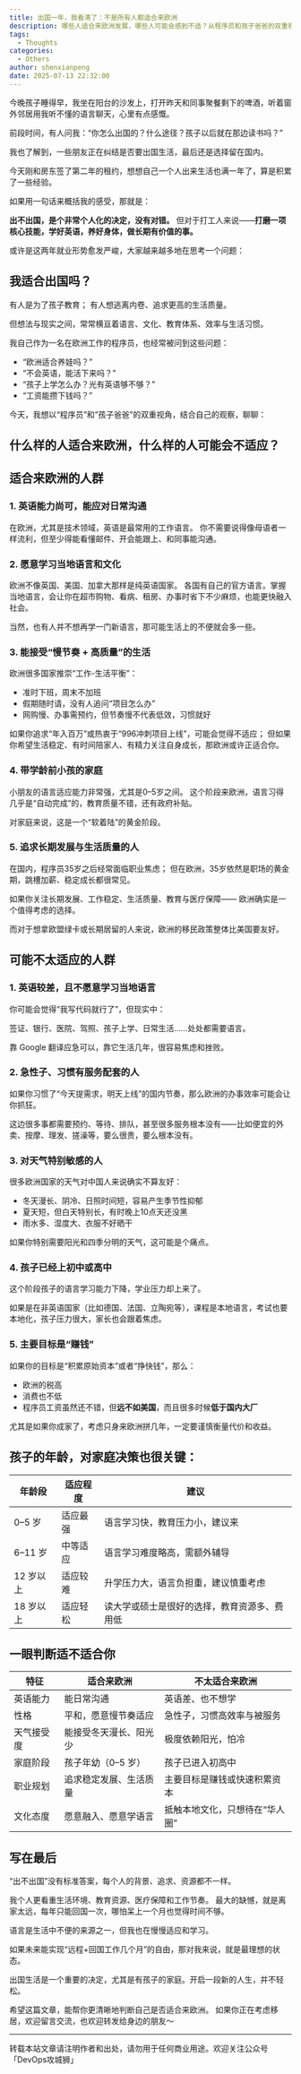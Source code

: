 ```yaml
---
title: 出国一年，我看清了：不是所有人都适合来欧洲
description: 哪些人适合来欧洲发展，哪些人可能会感到不适？从程序员和孩子爸爸的双重视角，聊聊出国生活的真实体验。
tags:
  - Thoughts
categories:
  - Others
author: shenxianpeng
date: 2025-07-13 22:32:00
---
```


今晚孩子睡得早，我坐在阳台的沙发上，打开昨天和同事聚餐剩下的啤酒，听着窗外邻居用我听不懂的语言聊天，心里有点感慨。

前段时间，有人问我：“你怎么出国的？什么途径？孩子以后就在那边读书吗？”

我也了解到，一些朋友正在纠结是否要出国生活，最后还是选择留在国内。

今天刚和房东签了第二年的租约，想想自己一个人出来生活也满一年了，算是积累了一些经验。

如果用一句话来概括我的感受，那就是：

**出不出国，是个非常个人化的决定，没有对错。**
但对于打工人来说——**打磨一项核心技能，学好英语，养好身体，做长期有价值的事。**

或许是这两年就业形势愈发严峻，大家越来越多地在思考一个问题：

## 我适合出国吗？

有人是为了孩子教育；
有人想逃离内卷、追求更高的生活质量。

但想法与现实之间，常常横亘着语言、文化、教育体系、效率与生活习惯。

我自己作为一名在欧洲工作的程序员，也经常被问到这些问题：

* “欧洲适合养娃吗？”
* “不会英语，能活下来吗？”
* “孩子上学怎么办？光有英语够不够？”
* “工资能攒下钱吗？”

今天，我想以“程序员”和“孩子爸爸”的双重视角，结合自己的观察，聊聊：

## 什么样的人适合来欧洲，什么样的人可能会不适应？

<!--more-->

## 适合来欧洲的人群

### 1. 英语能力尚可，能应对日常沟通

在欧洲，尤其是技术领域，英语是最常用的工作语言。
你不需要说得像母语者一样流利，但至少得能看懂邮件、开会能跟上、和同事能沟通。

### 2. 愿意学习当地语言和文化

欧洲不像英国、美国、加拿大那样是纯英语国家。
各国有自己的官方语言。掌握当地语言，会让你在超市购物、看病、租房、办事时省下不少麻烦，也能更快融入社会。

当然，也有人并不想再学一门新语言，那可能生活上的不便就会多一些。

### 3. 能接受“慢节奏 + 高质量”的生活

欧洲很多国家推崇“工作-生活平衡”：

* 准时下班，周末不加班
* 假期随时请，没有人追问“项目怎么办”
* 网购慢、办事需预约，但节奏慢不代表低效，习惯就好

如果你追求“年入百万”或热衷于“996冲刺项目上线”，可能会觉得不适应；
但如果你希望生活稳定、有时间陪家人、有精力关注自身成长，那欧洲或许正适合你。

### 4. 带学龄前小孩的家庭

小朋友的语言适应能力非常强，尤其是0–5岁之间。
这个阶段来欧洲，语言习得几乎是“自动完成”的，教育质量不错，还有政府补贴。

对家庭来说，这是一个“软着陆”的黄金阶段。

### 5. 追求长期发展与生活质量的人

在国内，程序员35岁之后经常面临职业焦虑；
但在欧洲，35岁依然是职场的黄金期，跳槽加薪、稳定成长都很常见。

如果你关注长期发展、工作稳定、生活质量、教育与医疗保障——
欧洲确实是一个值得考虑的选择。

而对于想拿欧盟绿卡或长期居留的人来说，欧洲的移民政策整体比美国要友好。

## 可能不太适应的人群

### 1. 英语较差，且不愿意学习当地语言

你可能会觉得“我写代码就行了”，但现实中：

签证、银行、医院、驾照、孩子上学、日常生活……处处都需要语言。

靠 Google 翻译应急可以，靠它生活几年，很容易焦虑和挫败。

### 2. 急性子、习惯有服务配套的人

如果你习惯了“今天提需求，明天上线”的国内节奏，那么欧洲的办事效率可能会让你抓狂。

这边很多事都需要预约、等待、排队，甚至很多服务根本没有——比如便宜的外卖、按摩、理发、搓澡等，要么很贵，要么根本没有。

### 3. 对天气特别敏感的人

很多欧洲国家的天气对中国人来说确实不算友好：

* 冬天漫长、阴冷、日照时间短，容易产生季节性抑郁
* 夏天短，但白天特别长，有时晚上10点天还没黑
* 雨水多、湿度大、衣服不好晒干

如果你特别需要阳光和四季分明的天气，这可能是个痛点。

### 4. 孩子已经上初中或高中

这个阶段孩子的语言学习能力下降，学业压力却上来了。

如果是在非英语国家（比如德国、法国、立陶宛等），课程是本地语言，考试也要本地化，孩子压力很大，家长也会跟着焦虑。

### 5. 主要目标是“赚钱”

如果你的目标是“积累原始资本”或者“挣快钱”，那么：

* 欧洲的税高
* 消费也不低
* 程序员工资虽然还不错，但**远不如美国**，而且很多时候**低于国内大厂**

尤其是如果你成家了，考虑只身来欧洲拼几年，一定要谨慎衡量代价和收益。

## 孩子的年龄，对家庭决策也很关键：

| 年龄段    | 适应程度 | 建议                     |
| ------ | ---- | ---------------------- |
| 0–5 岁  | 适应最强 | 语言学习快，教育压力小，建议来        |
| 6–11 岁 | 中等适应 | 语言学习难度略高，需额外辅导         |
| 12 岁以上 | 适应较难 | 升学压力大，语言负担重，建议慎重考虑     |
| 18 岁以上 | 适应轻松 | 读大学或硕士是很好的选择，教育资源多、费用低 |

## 一眼判断适不适合你

| 特征    | 适合来欧洲       | 不太适合来欧洲          |
| ----- | ----------- | ---------------- |
| 英语能力  | 能日常沟通       | 英语差、也不想学         |
| 性格    | 平和，愿意慢节奏适应  | 急性子，习惯高效率与被服务    |
| 天气接受度 | 能接受冬天漫长、阳光少 | 极度依赖阳光，怕冷        |
| 家庭阶段  | 孩子年幼（0–5 岁） | 孩子已进入初高中         |
| 职业规划  | 追求稳定发展、生活质量 | 主要目标是赚钱或快速积累资本   |
| 文化态度  | 愿意融入、愿意学语言  | 抵触本地文化，只想待在“华人圈” |

## 写在最后

“出不出国”没有标准答案，每个人的背景、追求、资源都不一样。

我个人更看重生活环境、教育资源、医疗保障和工作节奏。
最大的缺憾，就是离家太远，每年只能回国一次，哪怕呆上一个月也觉得时间不够。

语言是生活中不便的来源之一，但我也在慢慢适应和学习。

如果未来能实现“远程+回国工作几个月”的自由，那对我来说，就是最理想的状态。

出国生活是一个重要的决定，尤其是有孩子的家庭。开启一段新的人生，并不轻松。

希望这篇文章，能帮你更清晰地判断自己是否适合来欧洲。
如果你正在考虑移居，欢迎留言交流，也欢迎转发给身边的朋友～


---

转载本站文章请注明作者和出处，请勿用于任何商业用途。欢迎关注公众号「DevOps攻城狮」
